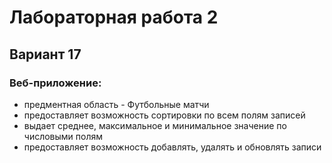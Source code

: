 # Лабораторная работа 2
## Вариант 17
### Веб-приложение:
- предментная область - Футбольные матчи
- предоставляет возможность сортировки по всем полям записей
- выдает среднее, максимальное и минимальное значение по числовыми полям
- предоставляет возможность добавлять, удалять и обновлять записи